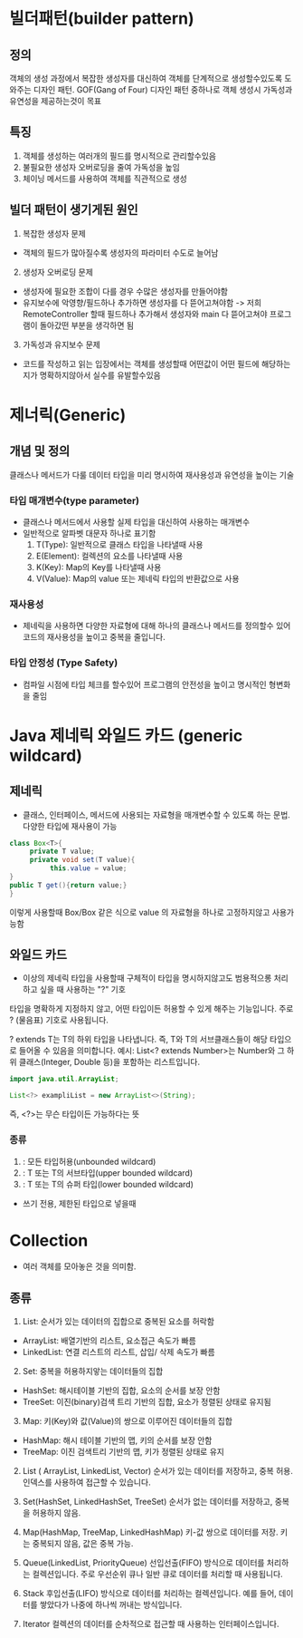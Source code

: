 # 빌더패턴(builder pattern)

## 정의
객체의 생성 과정에서 복잡한 생성자를 대신하여 객체를 단계적으로 생성할수있도록 도와주는 디자인 패턴. GOF(Gang of Four) 
디자인 패턴 중하나로 객체 생성시 가독성과 유연성을 제공하는것이 목표

## 특징
1. 객체를 생성하는 여러개의 필드를 명시적으로 관리할수있음
2. 불필요한 생성자 오버로딩을 줄여 가독성을 높임
3. 체이닝 메서드를 사용하여 객체를 직관적으로 생성

## 빌더 패턴이 생기게된 원인
1. 복잡한 생성자 문제
- 객체의 필드가 많아질수록 생성자의 파라미터 수도로 늘어남
2. 생성자 오버로딩 문제
- 생성자에 필요한 조합이 다를 경우 수많은 생성자를 만들어야함
- 유지보수에 악영향/필드하나 추가하면 생성자를 다 뜯어고쳐야함
-> 저희 RemoteController 할때 필드하나 추가해서 생성자와 main 다 뜯어고쳐야 프로그램이 돌아갔떤 부분을 생각하면 됨
 
3. 가독성과 유지보수 문제 
- 코드를 작성하고 읽는 입장에서는 객체를 생성할때 어떤값이 어떤 필드에 해당하는지가 명확하지않아서 실수를 유발할수있음

# 제너릭(Generic)
## 개념 및 정의
클래스나 메서드가 다룰 데이터 타입을 미리 명시하여 재사용성과 유연성을 높이는 기술

### 타입 매개변수(type parameter)
- 클래스나 메서드에서 사용할 실제 타입을 대신하여 사용하는 매개변수
- 일반적으로 알파벳 대문자 하나로 표기함
  1. T(Type): 일반적으로 클래스 타입을 나타낼때 사용
  2. E(Element): 컬렉션의 요소를 나타낼때 사용
  3. K(Key): Map의 Key를 나타낼때 사용
  4. V(Value): Map의 value 또는 제네릭 타입의 반환값으로 사용

### 재사용성
- 제네릭을 사용하면 다양한 자료형에 대해 하나의 클래스나 메서드를 정의할수 있어 코드의 재사용성을 높이고 중복을 줄입니다.

### 타입 안정성 (Type Safety)
- 컴파일 시점에 타입 체크를 할수있어 프로그램의 안전성을 높이고 명시적인 형변화을 줄임

# Java 제네릭 와일드 카드 (generic wildcard)

## 제네릭
- 클래스, 인터페이스, 메서드에 사용되는 자료형을 매개변수할 수 있도록 하는 문법. 다양한 타입에 재사용이 가능
````java
class Box<T>{
     private T value;
     private void set(T value){
          this.value = value;
}
public T get(){return value;}
}
````

이렇게 사용할때 Box<Integer>/Box<String> 같은 식으로 value 의 자료형을 하나로 고정하지않고 사용가능함

## 와일드 카드
- 이상의 제네릭 타입을 사용할때 구체적이 타입을 명시하지않고도 범용적으롱 처리하고 싶을 때 사용하는 "?" 기호
  
타입을 명확하게 지정하지 않고, 어떤 타입이든 허용할 수 있게 해주는 기능입니다.
주로 ? (물음표) 기호로 사용됩니다.


? extends T는 T의 하위 타입을 나타냅니다.
즉, T와 T의 서브클래스들이 해당 타입으로 들어올 수 있음을 의미합니다.
예시: List<? extends Number>는 Number와 그 하위 클래스(Integer, Double 등)을 포함하는 리스트입니다.

```java
import java.util.ArrayList;

List<?> exampliList = new ArrayList<>(String);
```
즉, <?>는 무슨 타입이든 가능하다는 뜻

### 종류
1. <?>: 모든 타입허용(unbounded wildcard)
2. <? extends T>: T 또는  T의 서브타입(upper bounded wildcard)
3. <?superT> : T 또는 T의 슈퍼 타입(lower bounded wildcard)
- 쓰기 전용, 제한된 타입으로 넣을때

# Collection
- 여러 객체를 모아놓은 것을 의미함.

## 종류
1. List: 순서가 있는 데이터의 집합으로 중복된 요소를 허락함
- ArrayList: 배열기반의 리스트, 요소접근 속도가 빠름
- LinkedList: 연결 리스트의 리스트, 삽입/ 삭제 속도가 빠름

2. Set: 중복을 허용하지앟는 데이터들의 집합
- HashSet: 해시테이블 기반의 집합, 요소의 순서를 보장 안함 
- TreeSet: 이진(binary)검색 트리 기반의 집합, 요소가 정렬된 상태로 유지됨

3. Map: 키(Key)와 값(Value)의 쌍으로 이루어진 데이터들의 집합
- HashMap: 해시 테이블 기반의 맵, 키의 순서를 보장 안함
- TreeMap: 이진 검색트리 기반의 맵, 키가 정렬된 상태로 유지

2. List ( ArrayList, LinkedList, Vector)
 순서가 있는 데이터를 저장하고, 중복 허용. 인덱스를 사용하여 접근할 수 있습니다.

3. Set(HashSet, LinkedHashSet, TreeSet)
   순서가 없는 데이터를 저장하고, 중복을 허용하지 않음.

4. Map(HashMap, TreeMap, LinkedHashMap)
   키-값 쌍으로 데이터를 저장. 키는 중복되지 않음, 값은 중복 가능.

5. Queue(LinkedList, PriorityQueue)
   선입선출(FIFO) 방식으로 데이터를 처리하는 컬렉션입니다.
주로 우선순위 큐나 일반 큐로 데이터를 처리할 때 사용됩니다.

6. Stack
   후입선출(LIFO) 방식으로 데이터를 처리하는 컬렉션입니다.
예를 들어, 데이터를 쌓았다가 나중에 하나씩 꺼내는 방식입니다.


7. Iterator
   컬렉션의 데이터를 순차적으로 접근할 때 사용하는 인터페이스입니다.






